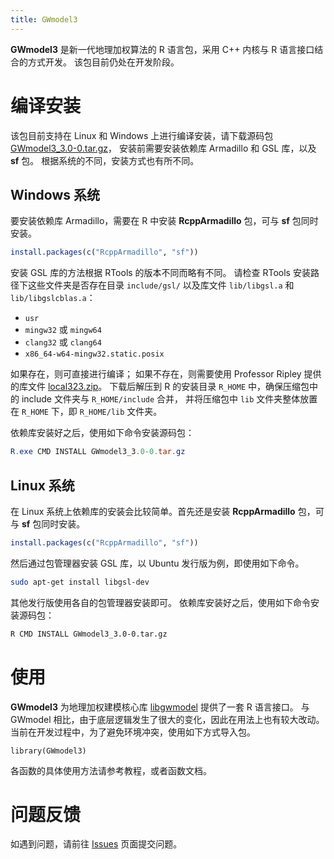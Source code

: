 ```yaml
---
title: GWmodel3
---
```


**GWmodel3** 是新一代地理加权算法的 R 语言包，采用 C++ 内核与 R 语言接口结合的方式开发。
该包目前仍处在开发阶段。

# 编译安装

该包目前支持在 Linux 和 Windows 上进行编译安装，请下载源码包 [GWmodel3_3.0-0.tar.gz](http://gwmodel.whu.edu.cn/download/GWmodel3/GWmodel3_3.0-0.tar.gz)，
安装前需要安装依赖库 Armadillo 和 GSL 库，以及 **sf** 包。
根据系统的不同，安装方式也有所不同。

## Windows 系统

要安装依赖库 Armadillo，需要在 R 中安装 **RcppArmadillo** 包，可与 **sf** 包同时安装。

```r
install.packages(c("RcppArmadillo", "sf"))
```

安装 GSL 库的方法根据 RTools 的版本不同而略有不同。
请检查 RTools 安装路径下这些文件夹是否存在目录 `include/gsl/`
以及库文件 `lib/libgsl.a` 和 `lib/libgslcblas.a`：

- `usr`
- `mingw32` 或 `mingw64`
- `clang32` 或 `clang64`
- `x86_64-w64-mingw32.static.posix`

如果存在，则可直接进行编译；
如果不存在，则需要使用 Professor Ripley 提供的库文件
[local323.zip](https://www.stats.ox.ac.uk/pub/Rtools/goodies/multilib/local323.zip)。
下载后解压到 R 的安装目录 `R_HOME` 中，确保压缩包中的 include 文件夹与 `R_HOME/include` 合并，
并将压缩包中 `lib` 文件夹整体放置在 `R_HOME` 下，即 `R_HOME/lib` 文件夹。

依赖库安装好之后，使用如下命令安装源码包：

```powershell
R.exe CMD INSTALL GWmodel3_3.0-0.tar.gz
```

## Linux 系统

在 Linux 系统上依赖库的安装会比较简单。首先还是安装 **RcppArmadillo** 包，可与 **sf** 包同时安装。

```r
install.packages(c("RcppArmadillo", "sf"))
```

然后通过包管理器安装 GSL 库，以 Ubuntu 发行版为例，即使用如下命令。

```sh
sudo apt-get install libgsl-dev
```

其他发行版使用各自的包管理器安装即可。
依赖库安装好之后，使用如下命令安装源码包：

```sh
R CMD INSTALL GWmodel3_3.0-0.tar.gz
```

# 使用

**GWmodel3** 为地理加权建模核心库 [libgwmodel](https://github.com/GWmodel-Lab/libgwmodel) 提供了一套 R 语言接口。
与 GWmodel 相比，由于底层逻辑发生了很大的变化，因此在用法上也有较大改动。
当前在开发过程中，为了避免环境冲突，使用如下方式导入包。

```{r}
library(GWmodel3)
```

各函数的具体使用方法请参考教程，或者函数文档。

# 问题反馈

如遇到问题，请前往 [Issues](https://github.com/GWmodel-Lab/GWmodel3/issues) 页面提交问题。


